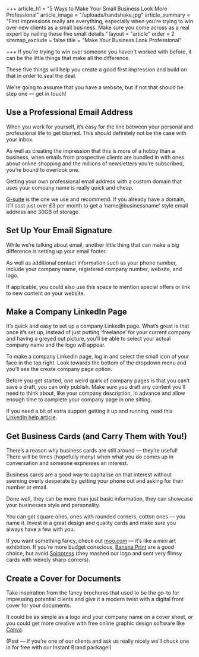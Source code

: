+++
article_h1 = "5 Ways to Make Your Small Business Look More Professional"
article_image = "/uploads/handshake.jpg"
article_summary = "First impressions really are everything, especially when you’re trying to win over new clients as a small business. Make sure you come across as a real expert by nailing these five small details."
layout = "article"
order = 2
sitemap_exclude = false
title = "Make Your Business Look Professional"

+++
If you're trying to win over someone you haven't worked with before, it can be the little things that make all the difference.

These five things will help you create a good first impression and build on that in order to seal the deal.

We're going to assume that you have a website, but if not that should be step one — get in touch!

## Use a Professional Email Address

When you work for yourself, it’s easy for the line between your personal and professional life to get blurred. This should definitely not be the case with your inbox.

As well as creating the impression that this is more of a hobby than a business, when emails from prospective clients are bundled in with ones about online shopping and the millions of newsletters you’re subscribed, you’re bound to overlook one.

Getting your own professional email address with a custom domain that uses your company name is really quick and cheap.

[G-suite](https://gsuite.google.co.uk/intl/en_uk/) is the one we use and recommend. If you already have a domain, it’ll cost just over £3 per month to get a ‘name@businessname’ style email address and 30GB of storage.

## Set Up Your Email Signature 

While we’re talking about email, another little thing that can make a big difference is setting up your email footer.

As well as additional contact information such as your phone number, include your company name, registered company number, website, and logo.

If applicable, you could also use this space to mention special offers or link to new content on your website. 

## Make a Company LinkedIn Page 

It’s quick and easy to set up a company LinkedIn page. What’s great is that once it’s set up, instead of just putting ‘freelance’ for your current company and having a greyed out picture, you’ll be able to select your actual company name and the logo will appear.

To make a company LinkedIn page, log in and select the small icon of your face in the top right. Look towards the bottom of the dropdown menu and you’ll see the create company page option.

Before you get started, one weird quirk of company pages is that you can’t save a draft, you can only publish. Make sure you draft any content you’ll need to think about, like your company description, in advance and allow enough time to complete your company page in one sitting.

If you need a bit of extra support getting it up and running, read this [LinkedIn help article](https://www.linkedin.com/help/linkedin/answer/710/creating-a-linkedin-company-page?lang=en).

## Get Business Cards (and Carry Them with You!)

There’s a reason why business cards are still around — they’re useful! There will be times (hopefully many) when what you do comes up in conversation and someone expresses an interest.

Business cards are a good way to capitalise on that interest without seeming overly desperate by getting your phone out and asking for their number or email.

Done well, they can be more than just basic information, they can showcase your businesses style and personality.

You can get square ones, ones with rounded corners, cotton ones — you name it. Invest in a great design and quality cards and make sure you always have a few with you.

If you want something fancy, check out [moo.com](https://www.moo.com/uk/products/business-cards.html) — it’s like a mini art exhibition. If you’re more budget conscious, [Banana Print](https://www.banana-print.co.uk/) are a good choice, but avoid [Solopress](https://www.solopress.com/) (they mashed our logo and sent very flimsy cards with weirdly sharp corners).

## Create a Cover for Documents

Take inspiration from the fancy brochures that used to be the go-to for impressing potential clients and give it a modern twist with a digital front cover for your documents. 

It could be as simple as a logo and your company name on a cover sheet, or you could get more creative with free online graphic design software like [Canva](https://www.canva.com/).

(Psst — if you’re one of our clients and ask us really nicely we’ll chuck one in for free with our Instant Brand package!)